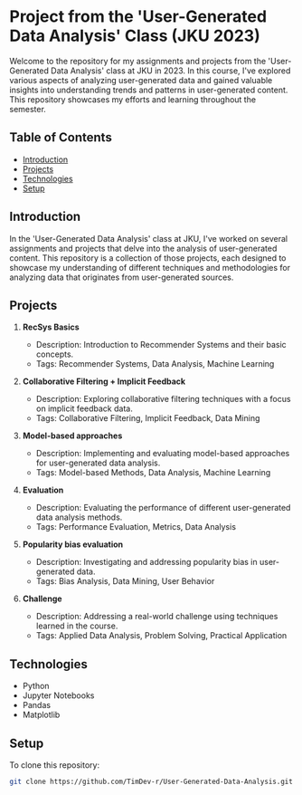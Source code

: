 # Project from the 'User-Generated Data Analysis' Class (JKU 2023)

Welcome to the repository for my assignments and projects from the 'User-Generated Data Analysis' class at JKU in 2023. In this course, I've explored various aspects of analyzing user-generated data and gained valuable insights into understanding trends and patterns in user-generated content. This repository showcases my efforts and learning throughout the semester.

## Table of Contents

- [Introduction](#introduction)
- [Projects](#projects)
- [Technologies](#technologies)
- [Setup](#setup)


## Introduction

In the 'User-Generated Data Analysis' class at JKU, I've worked on several assignments and projects that delve into the analysis of user-generated content. This repository is a collection of those projects, each designed to showcase my understanding of different techniques and methodologies for analyzing data that originates from user-generated sources.

## Projects

1. **RecSys Basics**
   - Description: Introduction to Recommender Systems and their basic concepts.
   - Tags: Recommender Systems, Data Analysis, Machine Learning

2. **Collaborative Filtering + Implicit Feedback**
   - Description: Exploring collaborative filtering techniques with a focus on implicit feedback data.
   - Tags: Collaborative Filtering, Implicit Feedback, Data Mining

3. **Model-based approaches**
   - Description: Implementing and evaluating model-based approaches for user-generated data analysis.
   - Tags: Model-based Methods, Data Analysis, Machine Learning

4. **Evaluation**
   - Description: Evaluating the performance of different user-generated data analysis methods.
   - Tags: Performance Evaluation, Metrics, Data Analysis

5. **Popularity bias evaluation**
   - Description: Investigating and addressing popularity bias in user-generated data.
   - Tags: Bias Analysis, Data Mining, User Behavior

6. **Challenge**
   - Description: Addressing a real-world challenge using techniques learned in the course.
   - Tags: Applied Data Analysis, Problem Solving, Practical Application

## Technologies

- Python
- Jupyter Notebooks
- Pandas
- Matplotlib

## Setup

To clone this repository:
   ```bash
   git clone https://github.com/TimDev-r/User-Generated-Data-Analysis.git
